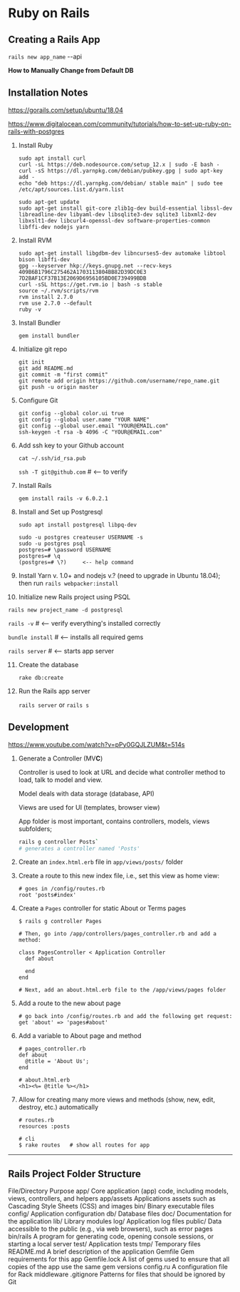 # Ruby on Rails



## Creating a Rails App

`rails new app_name` --api		





**How to Manually Change from Default DB**









## Installation Notes

https://gorails.com/setup/ubuntu/18.04

https://www.digitalocean.com/community/tutorials/how-to-set-up-ruby-on-rails-with-postgres

1. Install Ruby

   ```
   sudo apt install curl
   curl -sL https://deb.nodesource.com/setup_12.x | sudo -E bash -
   curl -sS https://dl.yarnpkg.com/debian/pubkey.gpg | sudo apt-key add -
   echo "deb https://dl.yarnpkg.com/debian/ stable main" | sudo tee /etc/apt/sources.list.d/yarn.list

   sudo apt-get update
   sudo apt-get install git-core zlib1g-dev build-essential libssl-dev libreadline-dev libyaml-dev libsqlite3-dev sqlite3 libxml2-dev libxslt1-dev libcurl4-openssl-dev software-properties-common libffi-dev nodejs yarn
   ```

   

2. Install RVM

   ```
   sudo apt-get install libgdbm-dev libncurses5-dev automake libtool bison libffi-dev
   gpg --keyserver hkp://keys.gnupg.net --recv-keys 409B6B1796C275462A1703113804BB82D39DC0E3 7D2BAF1CF37B13E2069D6956105BD0E739499BDB
   curl -sSL https://get.rvm.io | bash -s stable
   source ~/.rvm/scripts/rvm
   rvm install 2.7.0
   rvm use 2.7.0 --default
   ruby -v
   ```

   

3. Install Bundler

   `gem install bundler`

4. Initialize git repo

   ```
   git init
   git add README.md
   git commit -m "first commit"
   git remote add origin https://github.com/username/repo_name.git
   git push -u origin master
   ```

5. Configure Git

   ```
   git config --global color.ui true
   git config --global user.name "YOUR NAME"
   git config --global user.email "YOUR@EMAIL.com"
   ssh-keygen -t rsa -b 4096 -C "YOUR@EMAIL.com"
   ```

6. Add ssh key to your Github account

   `cat ~/.ssh/id_rsa.pub`

   `ssh -T git@github.com`   # <-- to verify

7. Install Rails

   `gem install rails -v 6.0.2.1`

8. Install and Set up Postgresql

   `sudo apt install postgresql libpq-dev`

   ```
   sudo -u postgres createuser USERNAME -s
   sudo -u postgres psql
   postgres=# \password USERNAME
   postgres=# \q
   (postgres=# \?)     <-- help command
   ```

9. Install Yarn v. 1.0+ and nodejs v.? (need to upgrade in Ubuntu 18.04); then run `rails webpacker:install`

10. Initialize new Rails project using PSQL

   `rails new project_name -d postgresql`

   `rails -v`	# <-- verify everything's installed correctly

   `bundle install`   # <-- installs all required gems

   `rails server`	# <-- starts app server

11. Create the database

    `rake db:create`

12. Run the Rails app server

    `rails server` or `rails s`



## Development

https://www.youtube.com/watch?v=pPy0GQJLZUM&t=514s

1. Generate a Controller (MV**C**)

   Controller is used to look at URL and decide what controller method to load, talk to model and view.

   Model deals with data storage (database, API)

   Views are used for UI (templates, browser view)

   App folder is most important, contains controllers, models, views subfolders;

   ```bash
   rails g controller Posts`
   # generates a controller named 'Posts'
   ```

2. Create an `index.html.erb` file in `app/views/posts/` folder

3. Create a route to this new index file, i.e., set this view as home view:

   ```
   # goes in /config/routes.rb
   root 'posts#index'

   ```

4. Create a `Pages` controller for static About or Terms pages

   ```
   $ rails g controller Pages

   # Then, go into /app/controllers/pages_controller.rb and add a method:

   class PagesController < Application Controller
     def about
     
     end
   end

   # Next, add an about.html.erb file to the /app/views/pages folder

   ```

5. Add a route to the new about page

   ```
   # go back into /config/routes.rb and add the following get request:
   get 'about' => 'pages#about'
   ```

6. Add a variable to About page and method

   ```
   # pages_controller.rb
   def about
     @title = 'About Us';
   end

   # about.html.erb
   <h1><%= @title %></h1>
   ```

7. Allow for creating many more views and methods (show, new, edit, destroy, etc.) automatically

   ```
   # routes.rb
   resources :posts

   # cli
   $ rake routes   # show all routes for app
   ```

   

   


------

## Rails Project Folder Structure



File/Directory 	Purpose
app/ 				Core application (app) code, including models, views, controllers, and helpers
app/assets 	 Applications assets such as Cascading Style Sheets (CSS) and images
bin/ 	 			Binary executable files
config/ 		    Application configuration
db/ 				  Database files
doc/ 				 Documentation for the application
lib/ 				    Library modules
log/ 				   Application log files
public/ 	  		Data accessible to the public (e.g., via web browsers), such as error pages
bin/rails 			 A program for generating code, opening console sessions, or starting a local server
test/ 					Application tests
tmp/ 					Temporary files
README.md 		A brief description of the application
Gemfile 				Gem requirements for this app
Gemfile.lock 		A list of gems used to ensure that all copies of the app use the same gem versions
config.ru 			  A configuration file for Rack middleware
.gitignore 			 Patterns for files that should be ignored by Git



